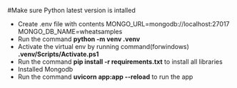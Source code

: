#Make sure Python latest version is intalled
<ul>
   <li>Create .env file with contents
       MONGO_URL=mongodb://localhost:27017
       MONGO_DB_NAME=wheatsamples
    </li>
  
  <li>Run the command <strong>python -m venv .venv</strong></li>
  <li>Activate the virtual env by  running command(forwindows) <strong> .venv/Scripts/Activate.ps1</strong> </li>
  <li>Run the command <strong>pip install -r requirements.txt</strong> to install all libraries </li>
  <li>Installed Mongodb</li>
  <li>Run the command <strong>uvicorn app:app --reload</strong> to run the app</li>
</ul>
